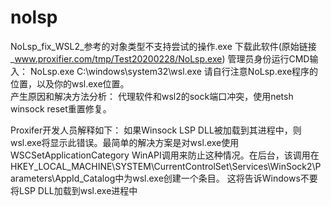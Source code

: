 # nolsp
NoLsp_fix_WSL2_参考的对象类型不支持尝试的操作.exe 
下载此软件(原始链接_www.proxifier.com/tmp/Test20200228/NoLsp.exe) 
管理员身份运行CMD输入：  NoLsp.exe C:\windows\system32\wsl.exe  请自行注意NoLsp.exe程序的位置，以及你的wsl.exe位置。  
产生原因和解决方法分析：  代理软件和wsl2的sock端口冲突，使用netsh winsock reset重置修复。 

Proxifer开发人员解释如下： 如果Winsock LSP DLL被加载到其进程中，则wsl.exe将显示此错误。最简单的解决方案是对wsl.exe使用WSCSetApplicationCategory WinAPI调用来防止这种情况。在后台，该调用在HKEY_LOCAL_MACHINE\SYSTEM\CurrentControlSet\Services\WinSock2\Parameters\AppId_Catalog中为wsl.exe创建一个条目。 这将告诉Windows不要将LSP DLL加载到wsl.exe进程中
